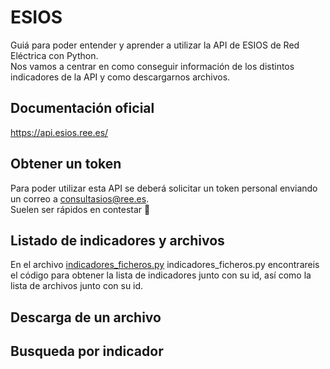 # ESIOS

Guiá para poder entender y aprender a utilizar la API de ESIOS de Red Eléctrica con Python.  
Nos vamos a centrar en como conseguir información de los distintos indicadores de la API y como descargarnos archivos.

## Documentación oficial
https://api.esios.ree.es/

## Obtener un token

Para poder utilizar esta API se deberá solicitar un token personal enviando un correo a consultasios@ree.es.  
Suelen ser rápidos en contestar 🤞

## Listado de indicadores y archivos
En el archivo [indicadores_ficheros.py](examples/lista_indicadores.txt) indicadores_ficheros.py encontrareis el código para obtener la lista de indicadores junto con su id, así como la lista de archivos junto con su id.

## Descarga de un archivo

## Busqueda por indicador




